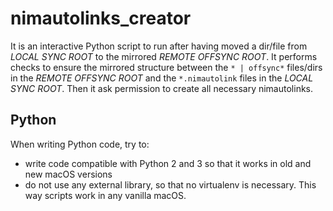 # nimautolinks_creator

It is an interactive Python script to run after having moved a dir/file from _LOCAL SYNC ROOT_ to the mirrored
_REMOTE OFFSYNC ROOT_.
It performs checks to ensure the mirrored structure between the `* | offsync*` files/dirs in the _REMOTE OFFSYNC ROOT_
and the `*.nimautolink` files in the _LOCAL SYNC ROOT_. Then it ask permission to create all necessary nimautolinks.

## Python
When writing Python code, try to:
 - write code compatible with Python 2 and 3 so that it works in old and new macOS versions
 - do not use any external library, so that no virtualenv is necessary. This way scripts work in any vanilla macOS.


